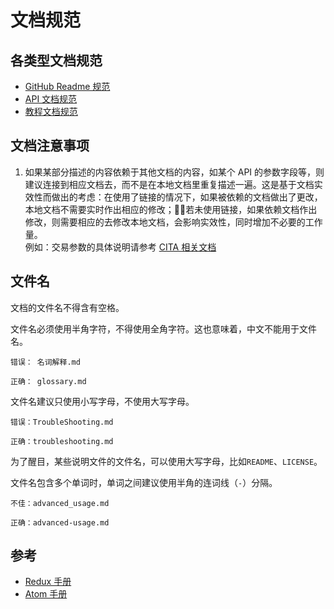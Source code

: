# 文档规范

## 各类型文档规范
* [GitHub Readme 规范](readme-structure.md)
* [API 文档规范](api-structure.md)
* [教程文档规范](tutorial-structure.md)

## 文档注意事项 
1. 如果某部分描述的内容依赖于其他文档的内容，如某个 API 的参数字段等，则建议连接到相应文档去，而不是在本地文档里重复描述一遍。这是基于文档实效性而做出的考虑：在使用了链接的情况下，如果被依赖的文档做出了更改，本地文档不需要实时作出相应的修改；若未使用链接，如果依赖文档作出修改，则需要相应的去修改本地文档，会影响实效性，同时增加不必要的工作量。  
例如：交易参数的具体说明请参考 [CITA 相关文档](https://docs.nervos.org/cita/#/rpc_guide/rpc?id=%E6%9E%84%E9%80%A0protobuf%E6%95%B0%E6%8D%AE%E7%BB%93%E6%9E%84)


## 文件名

文档的文件名不得含有空格。

文件名必须使用半角字符，不得使用全角字符。这也意味着，中文不能用于文件名。

```
错误： 名词解释.md

正确： glossary.md
```

文件名建议只使用小写字母，不使用大写字母。

```
错误：TroubleShooting.md

正确：troubleshooting.md 
```

为了醒目，某些说明文件的文件名，可以使用大写字母，比如`README`、`LICENSE`。

文件名包含多个单词时，单词之间建议使用半角的连词线（`-`）分隔。

```
不佳：advanced_usage.md

正确：advanced-usage.md
```

## 参考

- [Redux 手册](http://redux.js.org/index.html)
- [Atom 手册](http://flight-manual.atom.io/)